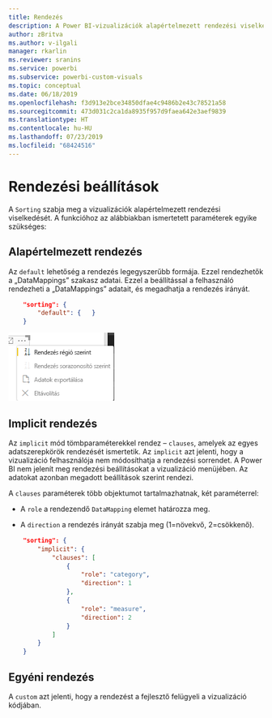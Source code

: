 ```yaml
---
title: Rendezés
description: A Power BI-vizualizációk alapértelmezett rendezési viselkedése.
author: zBritva
ms.author: v-ilgali
manager: rkarlin
ms.reviewer: sranins
ms.service: powerbi
ms.subservice: powerbi-custom-visuals
ms.topic: conceptual
ms.date: 06/18/2019
ms.openlocfilehash: f3d913e2bce34850dfae4c9486b2e43c78521a58
ms.sourcegitcommit: 473d031c2ca1da8935f957d9faea642e3aef9839
ms.translationtype: HT
ms.contentlocale: hu-HU
ms.lasthandoff: 07/23/2019
ms.locfileid: "68424516"
---
```

# <a name="sorting-options"></a>Rendezési beállítások

A `Sorting` szabja meg a vizualizációk alapértelmezett rendezési viselkedését.
A funkcióhoz az alábbiakban ismertetett paraméterek egyike szükséges:

## <a name="default-sorting"></a>Alapértelmezett rendezés

Az `default` lehetőség a rendezés legegyszerűbb formája. Ezzel rendezhetők a „DataMappings” szakasz adatai.
Ezzel a beállítással a felhasználó rendezheti a „DataMappings” adatait, és megadhatja a rendezés irányát.

```json
    "sorting": {
        "default": {   }
    }
```

![Rendezési beállítások a helyi menüben](./media/sorting.png)

## <a name="implicit-sorting"></a>Implicit rendezés

Az `implicit` mód tömbparaméterekkel rendez – `clauses`, amelyek az egyes adatszerepkörök rendezését ismertetik.
Az `implicit` azt jelenti, hogy a vizualizáció felhasználója nem módosíthatja a rendezési sorrendet.
A Power BI nem jelenít meg rendezési beállításokat a vizualizáció menüjében. Az adatokat azonban megadott beállítások szerint rendezi.

A `clauses` paraméterek több objektumot tartalmazhatnak, két paraméterrel:

- A `role` a rendezendő `DataMapping` elemet határozza meg.

- A `direction` a rendezés irányát szabja meg (1=növekvő, 2=csökkenő).

```json
    "sorting": {
        "implicit": {
            "clauses": [
                {
                    "role": "category",
                    "direction": 1
                },
                {
                    "role": "measure",
                    "direction": 2
                }
            ]
        }
    }
```

## <a name="custom-sorting"></a>Egyéni rendezés

A `custom` azt jelenti, hogy a rendezést a fejlesztő felügyeli a vizualizáció kódjában.
